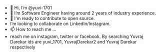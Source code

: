 - 👋 Hi, I’m @yuvi-1701
- 👀 I’m Software Engineer having around 2 years of industry experience.
- 🌱 I'm ready to contribute to open source.
-  I’m looking to collaborate on LinkedIn/Instagram.
- 📫 How to reach me ...
- reach me on instagram, twitter or facebook. By searching Yuvraj Darekar ids are yuvi_1701, YuvrajDarekar2 and Yuvraj Darekar respectively

<!---
yuvi-1701/yuvi-1701 is a ✨ special ✨ repository because its `README.md` (this file) appears on your GitHub profile.
You can click the Preview link to take a look at your changes.
--->
